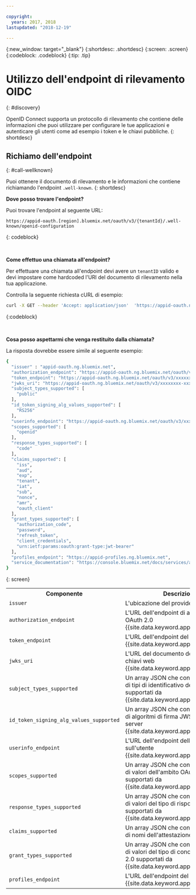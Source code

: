 ```yaml
---

copyright:
  years: 2017, 2018
lastupdated: "2018-12-19"

---
```


{:new_window: target="_blank"}
{:shortdesc: .shortdesc}
{:screen: .screen}
{:codeblock: .codeblock}
{:tip: .tip}


# Utilizzo dell'endpoint di rilevamento OIDC
{: #discovery}

OpenID Connect supporta un protocollo di rilevamento che contiene delle informazioni che puoi utilizzare per configurare le tue applicazioni e autenticare gli utenti come ad esempio i token e le chiavi pubbliche.
{: shortdesc}


## Richiamo dell'endpoint
{: #call-wellknown}

Puoi ottenere il documento di rilevamento e le informazioni che contiene richiamando l'endpoint `.well-known`.
{: shortdesc}


**Dove posso trovare l'endpoint?**

Puoi trovare l'endpoint al seguente URL:

  ```
  https://appid-oauth.[region].bluemix.net/oauth/v3/{tenantId}/.well-known/openid-configuration
  ```
  {: codeblock}

</br>

**Come effettuo una chiamata all'endpoint?**

Per effettuare una chiamata all'endpoint devi avere un `tenantID` valido e devi impostare come hardcoded l'URI del documento di rilevamento nella tua applicazione.

Controlla la seguente richiesta cURL di esempio:

  ```bash
  curl -X GET --header 'Accept: application/json'  'https://appid-oauth.ng.bluemix.net/oauth/v3/xxxxxxxx-xxxx-xxxx-xxxx-xxxxxxxxxxxx/.well-known/openid-configuration'
  ```
  {:codeblock}

</br>

**Cosa posso aspettarmi che venga restituito dalla chiamata?**

La risposta dovrebbe essere simile al seguente esempio:

  ```bash
  {
    "issuer" : "appid-oauth.ng.bluemix.net",
    "authorization_endpoint": "https://appid-oauth.ng.bluemix.net/oauth/v3/xxxxxxxx-xxxx-xxxx-xxxx-xxxxxxxxxxxx/authorization",
    "token_endpoint": "https://appid-oauth.ng.bluemix.net/oauth/v3/xxxxxxxx-xxxx-xxxx-xxxx-xxxxxxxxxxxx/token",
    "jwks_uri": "https://appid-oauth.ng.bluemix.net/oauth/v3/xxxxxxxx-xxxx-xxxx-xxxx-xxxxxxxxxxxx/publickeys",
    "subject_types_supported": [
      "public"
    ],
    "id_token_signing_alg_values_supported": [
      "RS256"
    ],
    "userinfo_endpoint": "https://appid-oauth.ng.bluemix.net/oauth/v3/xxxxxxxx-xxxx-xxxx-xxxx-xxxxxxxxxxxx/userinfo",
    "scopes_supported": [
      "openid"
    ],
    "response_types_supported": [
      "code"
    ],
    "claims_supported": [
      "iss",
      "aud",
      "exp",
      "tenant",
      "iat",
      "sub",
      "nonce",
      "amr",
      "oauth_client"
    ],
    "grant_types_supported": [
      "authorization_code",
      "password",
      "refresh_token",
      "client_credentials",
      "urn:ietf:params:oauth:grant-type:jwt-bearer"
    ],
    "profiles_endpoint": "https://appid-profiles.ng.bluemix.net",
    "service_documentation": "https://console.bluemix.net/docs/services/appid/index.html"
  }
  ```
  {: screen}

  <table>
    <tr>
      <th> Componente </th>
      <th> Descrizione </th>
    </tr>
    <tr>
    <td><code>issuer</code></td>
    <td>L'ubicazione del provider OIDC.</td>
    </tr>
    <tr>
      <td><code>authorization_endpoint</code></td>
      <td>L'URL dell'endpoint di autorizzazione OAuth 2.0 {{site.data.keyword.appid_short_notm}}.</td>
    </tr>
    <tr>
      <td><code>token_endpoint</code></td>
      <td>L'URL dell'endpoint del token OAuth 2.0 {{site.data.keyword.appid_short_notm}}.</td>
    </tr>
    <tr>
      <td><code>jwks_uri</code></td>
      <td>L'URL del documento della serie di chiavi web {{site.data.keyword.appid_short_notm}}.</td>
    </tr>
    <tr>
      <td><code>subject_types_supported</code></td>
      <td>Un array JSON che contiene un elenco di tipi di identificativo dell'oggetto supportati da {{site.data.keyword.appid_short_notm}}.</td>
    </tr>
    <tr>
      <td><code>id_token_signing_alg_values_supported</code></td>
      <td>Un array JSON che contiene un elenco di algoritmi di firma JWS supportati dal server {{site.data.keyword.appid_short_notm}}.</td>
    </tr>
    <tr>
      <td><code>userinfo_endpoint</code></td>
      <td>L'URL dell'endpoint delle informazioni sull'utente {{site.data.keyword.appid_short_notm}}.</td>
    </tr>
    <tr>
      <td><code>scopes_supported</code></td>
      <td>Un array JSON che contiene un elenco di valori dell'ambito OAuth 2.0 supportati da {{site.data.keyword.appid_short_notm}}.</td>
    </tr>
    <tr>
      <td><code>response_types_supported</code></td>
      <td>Un array JSON che contiene un elenco di valori del tipo di risposta OAuth 2.0 supportati da {{site.data.keyword.appid_short_notm}}.</td>
    </tr>
    <tr>
      <td><code>claims_supported</code></td>
      <td>Un array JSON che contiene un elenco di nomi dell'attestazione. </td>
    </tr>
    <tr>
      <td><code>grant_types_supported</code></td>
      <td>Un array JSON che contiene un elenco di valori del tipo di concessione OAuth 2.0 supportati da {{site.data.keyword.appid_short_notm}}.</td>
    </tr>
    <tr>
      <td><code>profiles_endpoint</code></td>
      <td>L'URL dell'endpoint del profilo utente {{site.data.keyword.appid_short_notm}}.</td>
    </tr>
  </table>

</br>
</br>


